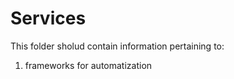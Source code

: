 # Services #

This folder sholud contain information pertaining to:

1. frameworks for automatization